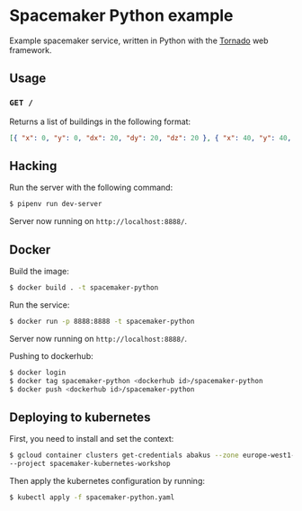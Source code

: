 # Spacemaker Python example

Example spacemaker service, written in Python with the
[Tornado](http://www.tornadoweb.org/en/latest/) web framework.

## Usage

### `GET /`

Returns a list of buildings in the following format:

```json
[{ "x": 0, "y": 0, "dx": 20, "dy": 20, "dz": 20 }, { "x": 40, "y": 40, "dx": 20, "dy": 20, "dz": 40 }]
```

## Hacking

Run the server with the following command:

```bash
$ pipenv run dev-server
```

Server now running on `http://localhost:8888/`.

## Docker

Build the image:

```bash
$ docker build . -t spacemaker-python
```

Run the service:

```bash
$ docker run -p 8888:8888 -t spacemaker-python
```

Server now running on `http://localhost:8888/`.

Pushing to dockerhub:

```bash
$ docker login
$ docker tag spacemaker-python <dockerhub id>/spacemaker-python
$ docker push <dockerhub id>/spacemaker-python
```

## Deploying to kubernetes

First, you need to install and set the context:

```bash
$ gcloud container clusters get-credentials abakus --zone europe-west1-b \
--project spacemaker-kubernetes-workshop
```

Then apply the kubernetes configuration by running:

```bash
$ kubectl apply -f spacemaker-python.yaml
```
